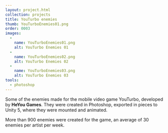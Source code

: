 ```yaml
---
layout: project.html
collection: projects
title: YouTurbo enemies
thumb: YouTurboEnemies01.png
order: 0003
images:
  -
    name: YouTurboEnemies01.png
    alt: YouTurbo Enemies 01
  -
    name: YouTurboEnemies02.png
    alt: YouTurbo Enemies 02
  -
    name: YouTurboEnemies03.png
    alt: YouTurbo Enemies 03
tools:
  - photoshop
---
```


Some of the enemies made for the mobile video game YouTurbo, developed by
**HeYou Games**. They were created in Photoshop, exported in pieces to Unity 5,
where they were mounted and animated.

More than 900 enemies were created for the game, an average of 30 enemies per
artist per week.
